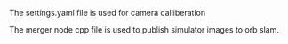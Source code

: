
The settings.yaml file is used for camera calliberation

The merger node cpp file is used to publish simulator images to orb slam. 

